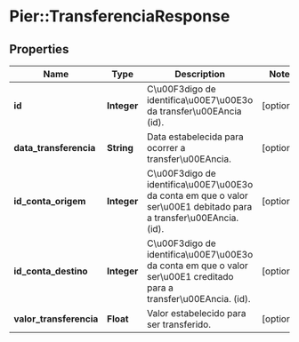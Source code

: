 # Pier::TransferenciaResponse

## Properties
Name | Type | Description | Notes
------------ | ------------- | ------------- | -------------
**id** | **Integer** | C\u00F3digo de identifica\u00E7\u00E3o da transfer\u00EAncia (id). | [optional] 
**data_transferencia** | **String** | Data estabelecida para ocorrer a transfer\u00EAncia. | [optional] 
**id_conta_origem** | **Integer** | C\u00F3digo de identifica\u00E7\u00E3o da conta em que o valor ser\u00E1 debitado para a transfer\u00EAncia. (id). | [optional] 
**id_conta_destino** | **Integer** | C\u00F3digo de identifica\u00E7\u00E3o da conta em que o valor ser\u00E1 creditado para a transfer\u00EAncia. (id). | [optional] 
**valor_transferencia** | **Float** | Valor estabelecido para ser transferido. | [optional] 


